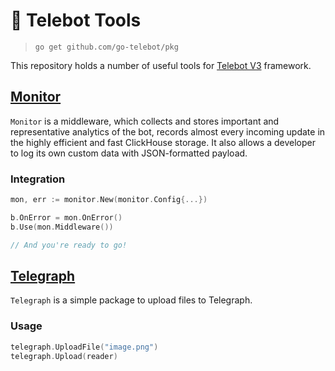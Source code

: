 # 🤖 Telebot Tools

> `go get github.com/go-telebot/pkg`

This repository holds a number of useful tools for [Telebot V3](https://github.com/tucnak/telebot/tree/v3) framework.

## [Monitor](https://github.com/go-telebot/pkg/tree/main/monitor)

`Monitor` is a middleware, which collects and stores important and representative analytics of the bot, records almost every incoming update in the highly efficient and fast ClickHouse storage. It also allows a developer to log its own custom data with JSON-formatted payload.

### Integration
```go
mon, err := monitor.New(monitor.Config{...})

b.OnError = mon.OnError()
b.Use(mon.Middleware())

// And you're ready to go!
```

## [Telegraph](https://github.com/go-telebot/pkg/tree/main/telegraph)

`Telegraph` is a simple package to upload files to Telegraph.

### Usage
```go
telegraph.UploadFile("image.png")
telegraph.Upload(reader)
```